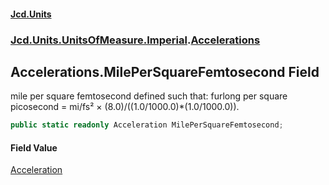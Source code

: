 #### [Jcd.Units](index.md 'index')
### [Jcd.Units.UnitsOfMeasure.Imperial](Jcd.Units.UnitsOfMeasure.Imperial.md 'Jcd.Units.UnitsOfMeasure.Imperial').[Accelerations](Accelerations.md 'Jcd.Units.UnitsOfMeasure.Imperial.Accelerations')

## Accelerations.MilePerSquareFemtosecond Field

mile per square femtosecond defined such that: furlong per square picosecond = mi/fs² ×
(8.0)/((1.0/1000.0)*(1.0/1000.0)).

```csharp
public static readonly Acceleration MilePerSquareFemtosecond;
```

#### Field Value
[Acceleration](Acceleration.md 'Jcd.Units.UnitTypes.Acceleration')